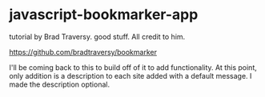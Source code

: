 # javascript-bookmarker-app
tutorial by Brad Traversy.  good stuff.  All credit to him.

https://github.com/bradtraversy/bookmarker


I'll be coming back to this to build off of it to add functionality. At this point, only addition is a  description to each site added with a default message. I made the description optional.